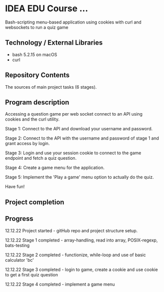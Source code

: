 # IDEA EDU Course ...

Bash-scripting menu-based application using cookies with curl and websockets to run a quiz game

## Technology / External Libraries

- bash 5.2.15 on macOS
- curl

## Repository Contents

The sources of main project tasks (6 stages).

## Program description

Accessing a question game per web socket connect to an API using cookies and the curl utility.

Stage 1: Connect to the API and download your username and password.

Stage 2: Connect to the API with the username and password of stage 1 and grant access by login.

Stage 3: Login and use your session cookie to connect to the game endpoint and fetch a quiz question.

Stage 4: Create a game menu for the application.

Stage 5: Implement the 'Play a game' menu option to actually do the quiz.

Have fun!

## Project completion

[Project was completed on 10.11.22.]: #

## Progress

12.12.22 Project started - gitHub repo and project structure setup.

12.12.22 Stage 1 completed - array-handling, read into array, POSIX-regexp, bats-testing

12.12.22 Stage 2 completed - functionize, while-loop and use of basic calculator 'bc'

12.12.22 Stage 3 completed - login to game, create a cookie and use cookie to get a first quiz question

12.12.22 Stage 4 completed - implement a game menu

